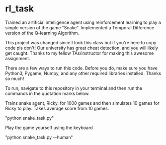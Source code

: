 # rl_task
Trained an artificial intelligence agent using reinforcement learning to play a simple version of the game "Snake". Implemented a Temporal Difference version of the Q-learning Algorithm. 

This project was changed since I took this class but if you're here to copy code pls don't! Our university has great cheat detection, and you will likely get caught. Thanks to my fellow TAs/instructor for making this awesome assignment.

There are a few ways to run this code. Before you do, make sure you have Python3, Pygame, Numpy, and any other required libraries installed. Thanks so much!

To run, navigate to this repository in your terminal and then run the commands in the quotation marks below.

Trains snake agent, Ricky, for 1000 games and then simulates 10 games for Ricky to play. Takes average score from 10 games.

"python snake_task.py"

Play the game yourself using the keyboard

"python snake_task.py --human"
